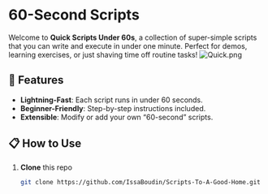 # 60-Second Scripts

Welcome to **Quick Scripts Under 60s**, a collection of super-simple scripts that you can write and execute in under one minute. Perfect for demos, learning exercises, or just shaving time off routine tasks!
![Quick.png](./images/Quick.png)

## 🚀 Features

- **Lightning-Fast**: Each script runs in under 60 seconds.
- **Beginner-Friendly**: Step-by-step instructions included.
- **Extensible**: Modify or add your own “60-second” scripts.


## 📋 How to Use

1. **Clone** this repo  
   ```bash
   git clone https://github.com/IssaBoudin/Scripts-To-A-Good-Home.git
   ```
